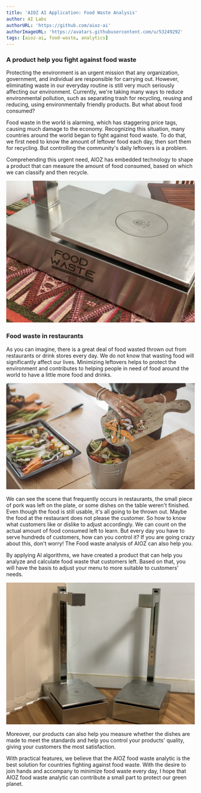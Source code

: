 ```yaml
---
title: 'AIOZ AI Application: Food Waste Analysis'
author: AI Labs
authorURL: 'https://github.com/aioz-ai'
authorImageURL: 'https://avatars.githubusercontent.com/u/53249292'
tags: [aioz-ai, food-waste, analytics]
---
```


### A product help you fight against food waste

Protecting the environment is an urgent mission that any organization, government, and individual are responsible for carrying out. However, eliminating waste in our everyday routine is still very much seriously affecting our environment. Currently, we're taking many ways to reduce environmental pollution, such as separating trash for recycling, reusing and reducing, using environmentally friendly products. But what about food consumed?

Food waste in the world is alarming, which has staggering price tags, causing much damage to the economy. Recognizing this situation, many countries around the world began to fight against food waste. To do that, we first need to know the amount of leftover food each day, then sort them for recycling. But controlling the community's daily leftovers is a problem.

Comprehending this urgent need, AIOZ has embedded technology to shape a product that can measure the amount of food consumed, based on which we can classify and then recycle.

![](https://github.com/aioz-ai/ai-docs-cms/blob/main/content/blog/assets/2021-04-29-food-waste/IMG_3039.jpg?raw=true)
<!--truncate-->

### Food waste in restaurants

As you can imagine, there is a great deal of food wasted thrown out from restaurants or drink stores every day. We do not know that wasting food will significantly affect our lives. Minimizing leftovers helps to protect the environment and contributes to helping people in need of food around the world to have a little more food and drinks.

![](https://github.com/aioz-ai/ai-docs-cms/blob/main/content/blog/assets/2021-04-29-food-waste/GettyImages-1160205101Tiny.jpg?raw=true)

We can see the scene that frequently occurs in restaurants, the small piece of pork was left on the plate, or some dishes on the table weren't finished. Even though the food is still usable, it's all going to be thrown out. Maybe the food at the restaurant does not please the customer. So how to know what customers like or dislike to adjust accordingly. We can count on the actual amount of food consumed left to learn. But every day you have to serve hundreds of customers, how can you control it? If you are going crazy about this, don't worry! The Food waste analysis of AIOZ can also help you.

By applying AI algorithms, we have created a product that can help you analyze and calculate food waste that customers left. Based on that, you will have the basis to adjust your menu to more suitable to customers' needs.

![](https://github.com/aioz-ai/ai-docs-cms/blob/main/content/blog/assets/2021-04-29-food-waste/IMG_3007.jpg?raw=true)

Moreover, our products can also help you measure whether the dishes are made to meet the standards and help you control your products' quality, giving your customers the most satisfaction.

With practical features, we believe that the AIOZ food waste analytic is the best solution for countries fighting against food waste. With the desire to join hands and accompany to minimize food waste every day, I hope that AIOZ food waste analytic can contribute a small part to protect our green planet.
